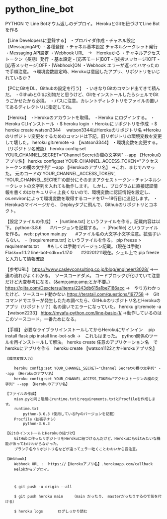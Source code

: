 # python_line_bot
PYTHON で Line Botオウム返しのデプロイ。
HerokuとGitを紐づけてLine Bot を作る


【Line Developersに登録する】
	・プロバイダ作成 - チャネル設定（MessagingAPI）- 各種登録
	・チャネル基本設定
		チャネルシークレット発行
	・Messaging API設定
		・Webhook URL　→　Herokuから
		・チャネルアクセストークン（長期）発行
		・基本設定 - [応答モード]BOT - [挨拶メッセージ]OFF - [応答メッセージ]OFF - [Webhook]ON
		・Webhook エラーが返ってハマったので手順注意。
			→環境変数設定時、Herokuは意図したアプリ、リポジトリをいじれているか？


【PCにGitをDL、Githubの設定を行う】
	・いきなりGitのコマンド出てきて積んだ。
	・GithubとGitは別物だと思うけど、GitをインストールしたらシェルでGitうごかせたから必須。
	・パスに注意。カレントディレクトリをファイルの置いてあるディレクトリに指定してね。


【Heroku】
	・Herokuのアカウントを取得。
	・Heroku にログインする。
	・Heroku CLIインストール
		・$ heroku login
	・Herokuにリポジトリを作成
		・$ heroku create watson3344　
			watson3344はHerokuのリポジトリ名
		※Herokuのリポジトリ変更をするためのコマンドは下記。旧リポジトリの環境変数を変更して壊した。
			heroku git:remote -a　【watson3344】
	・環境変数を変更する。（リポジトリ名確認）
		heroku config:set YOUR_CHANNEL_SECRET="Channel Secretの欄の文字列" --app 【Herokuのアプリ名】
		heroku config:set YOUR_CHANNEL_ACCESS_TOKEN="アクセストークンの欄の文字列" --app 【Herokuのアプリ名】
		→これ、まじでハマった。
			元のコードの'YOUR_CHANNEL_ACCESS_TOKEN', 'YOUR_CHANNEL_SECRET'の部分にそのままアクセストークン・チャンネルシークレットの文字列を入れても動作します。
			しかし、プログラムに直接認証情報を書くのはセキュリティ上良くないので、環境変数に認証情報を設定し、os.environによって環境変数を取得するコードを17～18行目に追記します。
	・Herokuのマイページから、 Deployタブに飛んで、Githubのリポジトリとコネクト。


【設定ファイルの作成】
	・ [runtime.txt] というファイルを作る。記載内容は以下。
		python-3.8.6　　#バージョンを記載する。
	・ [Procfile] というファイルを作る。
		web: python main.py　　#ファイル名の大文字小文字注意。拡張子いらない。
	・ [requirements.txt] というファイルを作る。
		pip freeze > requirements.txt　　#もしくは手動でバージョン記載。（現在は手動）
		Flask==1.1.2
		line-bot-sdk==1.17.0　　#20201211現在。シェル上で pip freeze と入力して情報確認


【参考URL】
	https://www.casleyconsulting.co.jp/blog/engineer/3028/
		→一連の流れがよくわかる。　ソースコードダメ。
		コードブロックが化けていて注意だけど大変参考になる。（&amp;amp;amp;amp;とか不要。）
	https://qiita.com/Dexctersu/items/2243db615a1be7186acc
		→　やり方わかったけど、ソースコード動かない
	https://teratail.com/questions/197758
		→　Gitコマンドでエラーが発生したため調べたら、GitHubのリポジトリ名とHerokuのアプリ（リポジトリ？）名の違いでエラーになっていた。
 		heroku git:remote -a 【watson2233】
 	https://myafu-python.com/line-basic-1/
 		→動作しているのはこのソースコード。一番ためになる。


 【手順】
 	必要なライブラリインストールしてからHerokuにサインイン　
	 	pip install flask
		pip install line-bot-sdk  →　これもはまった。　python関係のツールを再インストールして解決。
		heroku create 任意のアプリケーション名　でherokuにアプリを作る　heroku create 【watson1122とかHerokuアプリ名】

	【環境変数入力】

		heroku config:set YOUR_CHANNEL_SECRET="Channel Secretの欄の文字列" --app 【Herokuのアプリ名】
		heroku config:set YOUR_CHANNEL_ACCESS_TOKEN="アクセストークンの欄の文字列" --app 【Herokuのアプリ名】

	【ファイルの作成】
		mian.pyと同じ階層にruntime.txtとrequirements.txtとProcfileを作成します。
		runtime.txt
			python-3.6.3（使用しているPyのバージョンを記載）
		Procfile（拡張子ナシ）
			python-3.6.3

	【GitのインストールとHerokuの紐づけ】
		GitHubに作ったリポジトリをHerokuに紐づけるんだけど、HerokuにもGitみたいな機能があってわけわからなかった。
		ブランチ名やリポジトリ名などが違ってエラー吐くことおおいから要注意。

	【Webhook】
		Webhook URL ：　https://【Herokuアプリ名】.herokuapp.com/callback
		Helokからデプロイ。



		$ git push -u origin --all

		$ git push heroku main　　　（main だったり、 masterだったりするので気を付ける）

		$ heroku logs　　　　ログしっかり読む